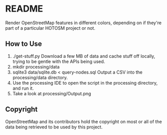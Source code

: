 README
======

Render OpenStreetMap features in different colors, depending on if they're part of a particular HOTOSM project or not.

## How to Use

1. ./get-stuff.py
	Download a few MB of data and cache stuff off locally, trying to be gentle with the APIs being used.
2. mkdir processing/data
3. sqlite3 data/sqlite.db < query-nodes.sql
	Output a CSV into the processing/data directory.
4. Use the processing IDE to open the script in the processing directory, and run it.
5. Take a look at processing/Output.png

## Copyright

OpenStreetMap and its contributors hold the copyright on most or all of the data being retrieved to be used by this project.

